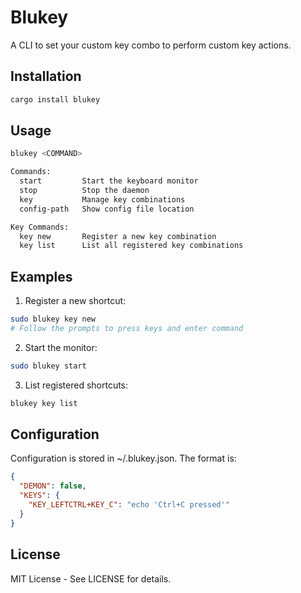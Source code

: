# Blukey

A CLI to set your custom key combo to perform custom key actions.

## Installation
```bash
cargo install blukey
```

## Usage
```bash
blukey <COMMAND>

Commands:
  start         Start the keyboard monitor
  stop          Stop the daemon
  key           Manage key combinations
  config-path   Show config file location

Key Commands:
  key new       Register a new key combination
  key list      List all registered key combinations
```

## Examples
1. Register a new shortcut:
```bash
sudo blukey key new
# Follow the prompts to press keys and enter command
```
2. Start the monitor:
```bash
sudo blukey start
```
3. List registered shortcuts:
```bash
blukey key list
```

## Configuration

Configuration is stored in ~/.blukey.json. The format is:
```json
{
  "DEMON": false,
  "KEYS": {
    "KEY_LEFTCTRL+KEY_C": "echo 'Ctrl+C pressed'"
  }
}
```

## License
MIT License - See LICENSE for details.
